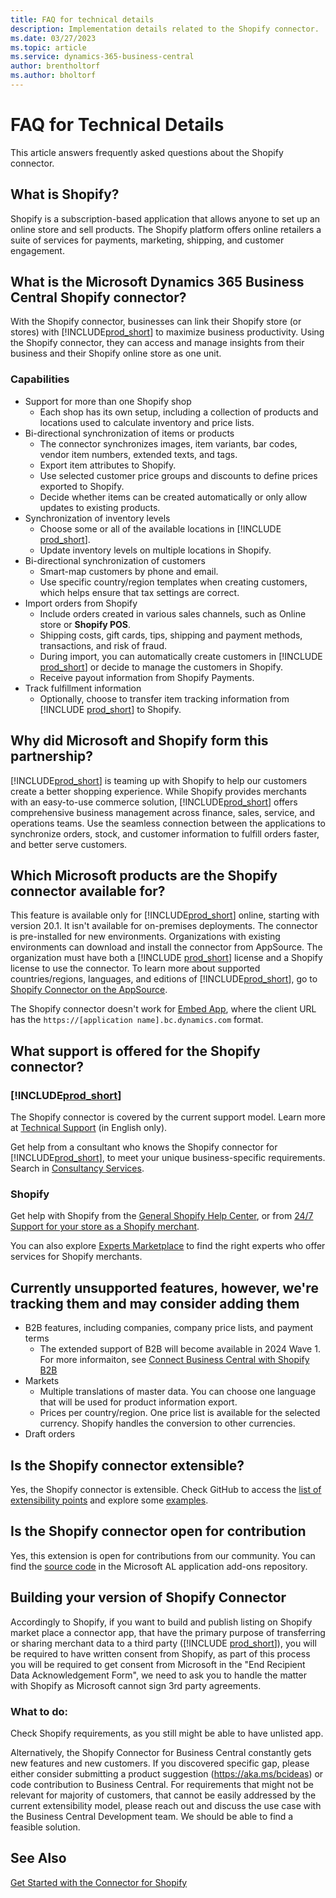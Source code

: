 ```yaml
---
title: FAQ for technical details
description: Implementation details related to the Shopify connector.
ms.date: 03/27/2023
ms.topic: article
ms.service: dynamics-365-business-central
author: brentholtorf
ms.author: bholtorf
---
```


# FAQ for Technical Details

This article answers frequently asked questions about the Shopify connector.

## What is Shopify?

Shopify is a subscription-based application that allows anyone to set up an online store and sell products. The Shopify platform offers online retailers a suite of services for payments, marketing, shipping, and customer engagement.

## What is the Microsoft Dynamics 365 Business Central Shopify connector?

With the Shopify connector, businesses can link their Shopify store (or stores) with [!INCLUDE[prod_short](../includes/prod_short.md)] to maximize business productivity. Using the Shopify connector, they can access and manage insights from their business and their Shopify online store as one unit.

### Capabilities

- Support for more than one Shopify shop
  - Each shop has its own setup, including a collection of products and locations used to calculate inventory and price lists.  
- Bi-directional synchronization of items or products
  - The connector synchronizes images, item variants, bar codes, vendor item numbers, extended texts, and tags.  
  - Export item attributes to Shopify.  
  - Use selected customer price groups and discounts to define prices exported to Shopify.  
  - Decide whether items can be created automatically or only allow updates to existing products.  
- Synchronization of inventory levels
  - Choose some or all of the available locations in [!INCLUDE [prod_short](../includes/prod_short.md)].  
  - Update inventory levels on multiple locations in Shopify.  
- Bi-directional synchronization of customers
  - Smart-map customers by phone and email.  
  - Use specific country/region templates when creating customers, which helps ensure that tax settings are correct.  
- Import orders from Shopify
  - Include orders created in various sales channels, such as Online store or **Shopify POS**.
  - Shipping costs, gift cards, tips, shipping and payment methods, transactions, and risk of fraud.  
  - During import, you can automatically create customers in [!INCLUDE [prod_short](../includes/prod_short.md)] or decide to manage the customers in Shopify.  
  - Receive payout information from Shopify Payments.
- Track fulfillment information
  - Optionally, choose to transfer item tracking information from [!INCLUDE [prod_short](../includes/prod_short.md)] to Shopify.  

## Why did Microsoft and Shopify form this partnership?

[!INCLUDE[prod_short](../includes/prod_long.md)] is teaming up with Shopify to help our customers create a better shopping experience. While Shopify provides merchants with an easy-to-use commerce solution, [!INCLUDE[prod_short](../includes/prod_short.md)] offers comprehensive business management across finance, sales, service, and operations teams. Use the seamless connection between the applications to synchronize orders, stock, and customer information to fulfill orders faster, and better serve customers.

## Which Microsoft products are the Shopify connector available for?

This feature is available only for [!INCLUDE[prod_short](../includes/prod_short.md)] online, starting with version 20.1. It isn't available for on-premises deployments. The connector is pre-installed for new environments. Organizations with existing environments can download and install the connector from AppSource. The organization must have both a [!INCLUDE [prod_short](../includes/prod_short.md)] license and a Shopify license to use the connector. To learn more about supported countries/regions, languages, and editions of [!INCLUDE[prod_short](../includes/prod_short.md)], go to [Shopify Connector on the AppSource](https://go.microsoft.com/fwlink/?linkid=2196238).

The Shopify connector doesn't work for [Embed App](/dynamics365/business-central/dev-itpro/deployment/embed-app-overview), where the client URL has the `https://[application name].bc.dynamics.com` format.

## What support is offered for the Shopify connector?

### [!INCLUDE[prod_short](../includes/prod_short.md)]

The Shopify connector is covered by the current support model. Learn more at [Technical Support](/dynamics365/business-central/dev-itpro/administration//manage-technical-support) (in English only).

Get help from a consultant who knows the Shopify connector for [!INCLUDE[prod_short](../includes/prod_short.md)], to meet your unique business-specific requirements. Search in [Consultancy Services](https://aka.ms/BCShopifyConsultant).

### Shopify

Get help with Shopify from the [General Shopify Help Center](https://help.shopify.com/), or from [24/7 Support for your store as a Shopify merchant](https://help.shopify.com/questions#/).

You can also explore [Experts Marketplace](https://experts.shopify.com/) to find the right experts who offer services for Shopify merchants.

## Currently unsupported features, however, we're tracking them and may consider adding them

- B2B features, including companies, company price lists, and payment terms
  - The extended support of B2B will become available in 2024 Wave 1. For more informaiton, see [Connect Business Central with Shopify B2B](/dynamics365/release-plan/2023wave2/smb/dynamics365-business-central/connect-business-central-shopify-b2b)
- Markets
  - Multiple translations of master data. You can choose one language that will be used for product information export.
  - Prices per country/region. One price list is available for the selected currency. Shopify handles the conversion to other currencies.
- Draft orders

## Is the Shopify connector extensible?

Yes, the Shopify connector is extensible. Check GitHub to access the [list of extensibility points](https://github.com/microsoft/ALAppExtensions/tree/main/Apps/W1/Shopify) and explore some [examples](https://github.com/microsoft/ALAppExtensions/blob/main/Apps/W1/Shopify/extensibility_examples.md).

## Is the Shopify connector open for contribution

Yes, this extension is open for contributions from our community. You can find the [source code](https://github.com/microsoft/ALAppExtensions/tree/main/Apps/W1/Shopify) in the Microsoft AL application add-ons repository.

## Building your version of Shopify Connector

Accordingly to Shopify, if you want to build and publish listing on Shopify market place a connector app, that have the primary purpose of transferring or sharing merchant data to a third party ([!INCLUDE [prod_short](../includes/prod_short.md)]), you will be required to have written consent from Shopify, as part of this process you will be required to get consent from Microsoft in the "End Recipient Data Acknowledgement Form", we need to ask you to handle the matter with Shopify as Microsoft cannot sign 3rd party agreements.

### What to do:
Check Shopify requirements, as you still might be able to have unlisted app.

Alternatively, the Shopify Connector for Business Central constantly gets new features and new customers. If you discovered specific gap, please either consider submitting a product suggestion (https://aka.ms/bcideas) or code contribution to Business Central. For requirements that might not be relevant for majority of customers, that cannot be easily addressed by the current extensibility model, please reach out and discuss the use case with the Business Central Development team. We should be able to find a feasible solution.


## See Also

[Get Started with the Connector for Shopify](get-started.md)  
